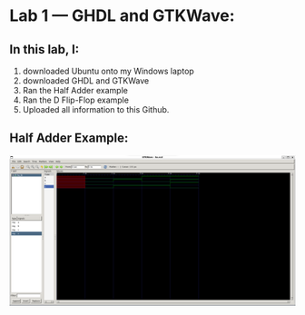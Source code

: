 # Lab 1 — GHDL and GTKWave:
## In this lab, I:
1. downloaded Ubuntu onto my Windows laptop
2. downloaded GHDL and GTKWave
3. Ran the Half Adder example
4. Ran the D Flip-Flop example
5. Uploaded all information to this Github.
## Half Adder Example:
![Half Adder Image](https://github.com/josephs1/josephs1.github.io/blob/main/CPE%20322/Labs/Assets/Half_Adder_Example.png)
